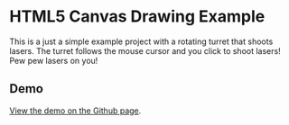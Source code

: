 # HTML5 Canvas Drawing Example

This is a just a simple example project with a rotating turret that shoots lasers.  The turret follows the mouse cursor and you click to shoot lasers!  Pew pew lasers on you!

## Demo

[View the demo on the Github page](http://jbubriski.github.com/HTML5-Turret/).